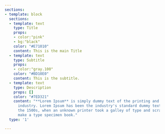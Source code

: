 ```yaml
---
sections:
- template: block
  sections:
  - template: text
    type: Title
    props:
    - color:"pink"
    - bg:"black"
    color: "#E71010"
    content: This is the main Title
  - template: text
    type: Subtitle
    props:
    - color:"gray.100"
    color: "#BD10E0"
    content: This is the subtitle.
  - template: text
    type: Description
    props: []
    color: "#7ED321"
    content: "**Lorem Ipsum** is simply dummy text of the printing and typesetting
      industry. Lorem Ipsum has been the industry's standard dummy text ever since
      the 1500s, when an unknown printer took a galley of type and scrambled it to
      make a type specimen book."
  type: '1'

---
```

